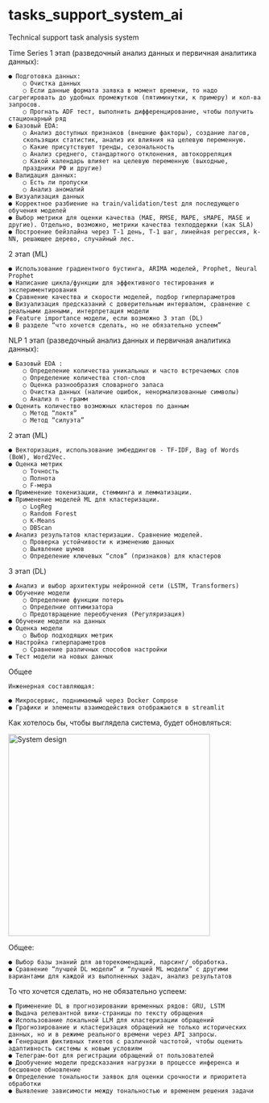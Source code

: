 # tasks_support_system_ai
Technical support task analysis system
    
Time Series
1 этап (разведочный анализ данных и первичная аналитика данных):
    
    ● Подготовка данных:
        ○ Очистка данных
        ○ Если данные формата заявка в момент времени, то надо сагрегировать до удобных промежутков (пятиминутки, к примеру) и кол-ва запросов.
        ○ Прогнать ADF тест, выполнить дифференцирование, чтобы получить стационарный ряд
    ● Базовый EDA:
        ○ Анализ доступных признаков (внешние факторы), создание лагов,
        скользящих статистик, анализ их влияния на целевую переменную.
        ○ Какие присутствуют тренды, сезональность
        ○ Анализ среднего, стандартного отклонения, автокорреляция
        ○ Какой календарь влияет на целевую переменную (выходные,
        праздники РФ и другие)
    ● Валидация данных:
        ○ Есть ли пропуски
        ○ Анализ аномалий
    ● Визуализация данных
    ● Корректное разбиение на train/validation/test для последующего обучения моделей
    ● Выбор метрики для оценки качества (MAE, RMSE, MAPE, sMAPE, MASE и другие). Отдельно, возможно, метрики качества техподдержки (как SLA)
    ● Построение бейзлайна через T-1 день, T-1 шаг, линейная регрессия, k-NN, решающее дерево, случайный лес.
2 этап (ML)
    
    ● Использование градиентного бустинга, ARIMA моделей, Prophet, Neural Prophet
    ● Написание цикла/функции для эффективного тестирования и
    экспериментирования
    ● Сравнение качества и скорости моделей, подбор гиперпараметров
    ● Визуализация предсказаний с доверительным интервалом, сравнение с реальными данными, интерпретация модели
    ● Feature importance модели, если возможно 3 этап (DL)
    ● В разделе “что хочется сделать, но не обязательно успеем” 
    
NLP
1 этап (разведочный анализ данных и первичная аналитика данных):
    
    ● Базовый EDA :
        ○ Определение количества уникальных и часто встречаемых слов
        ○ Определение количества стоп-слов
        ○ Оценка разнообразия словарного запаса
        ○ Очистка данных (наличие ошибок, ненормализованные символы)
        ○ Анализ n - грамм
    ● Оценить количество возможных кластеров по данным
        ○ Метод “локтя”
        ○ Метод “силуэта” 
2 этап (ML)
    
    ● Векторизация, использование эмбеддингов - TF-IDF, Bag of Words (BoW), Word2Vec.
    ● Оценка метрик 
        ○ Точность
        ○ Полнота
        ○ F-мера
    ● Применение токенизации, стемминга и лемматизации.
    ● Применение моделей ML для кластеризации.
        ○ LogReg
        ○ Random Forest
        ○ K-Means
        ○ DBScan
    ● Анализ результатов кластеризации. Сравнение моделей.
        ○ Проверка устойчивости к изменению данных
        ○ Выявление шумов
        ○ Определение ключевых “слов” (признаков) для кластеров
3 этап (DL)
    
    ● Анализ и выбор архитектуры нейронной сети (LSTM, Transformers)
    ● Обучение модели
        ○ Определение функции потерь
        ○ Определние оптимизатора
        ○ Предотвращение переобучения (Регуляризация)
    ● Обучение модели на данных
    ● Оценка модели
        ○ Выбор подходящих метрик 
    ● Настройка гиперпараметров
        ○ Сравнение различных способов настройки 
    ● Тест модели на новых данных
Общее

    Инженерная составляющая:
    
    ● Микросервис, поднимаемый через Docker Compose
    ● Графики и элементы взаимодействия отображаются в streamlit 
Как хотелось бы, чтобы выглядела система, будет обновляться:

<img src="https://github.com/user-attachments/assets/98d4be79-cd1c-424e-b399-d032c9d681af" alt="System design" height="400">

Общее:

    ● Выбор базы знаний для авторекомендаций, парсинг/ обработка.
    ● Сравнение “лучшей DL модели” и “лучшей ML модели” с другими вариантами для каждой из выполненных задач, анализ результатов

То что хочется сделать, но не обязательно успеем:
    
    ● Применение DL в прогнозировании временных рядов: GRU, LSTM
    ● Выдача релевантной вики-страницы по тексту обращения
    ● Использование локальной LLM для кластеризации обращений
    ● Прогнозирование и кластеризация обращений не только исторических
    данных, но и в режиме реального времени через API запросы.
    ● Генерация фиктивных тикетов с различной частотой, чтобы оценить
    адаптивность системы к новым условиям
    ● Телеграм-бот для регистрации обращений от пользователей
    ● Дообучение модели предсказания нагрузки в процессе инференса и
    бесшовное обновление
    ● Определение тональности заявок для оценки срочности и приоритета
    обработки
    ● Выявление зависимости между тональностью и временем решения задачи
